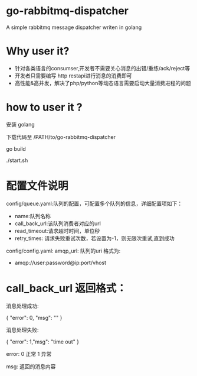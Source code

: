 # go-rabbitmq-dispatcher

A simple rabbitmq message dispatcher writen in golang

# Why user it?

- 针对各类语言的consumser,开发者不需要关心消息的出错/重练/ack/reject等
- 开发者只需要编写 http restapi进行消息的消费即可
- 高性能&高并发，解决了php/python等动态语言需要启动大量消费进程的问题

# how to user it ?

安装 golang

下载代码至 /PATH/to/go-rabbitmq-dispatcher

go build

./start.sh

# 配置文件说明

config/queue.yaml:队列的配置，可配置多个队列的信息，详细配置项如下：

- name:队列名称
- call_back_url:该队列消费者对应的url
- read_timeout:请求超时时间，单位秒
- retry_times: 请求失败重试次数，若设置为-1，则无限次重试,直到成功

config/config.yaml: amqp_url: 队列的uri 格式为:

- amqp://user:password@ip:port/vhost
 

# call_back_url 返回格式：

消息处理成功:

{
    "error": 0, "msg": ""
}

消息处理失败:

{
    "error": 1,"msg": "time out" 
}

error: 0 正常 1 异常

msg: 返回的消息内容
 


